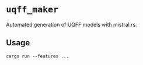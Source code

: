 # `uqff_maker`

Automated generation of UQFF models with mistral.rs.

## Usage
```
cargo run --features ...
```
